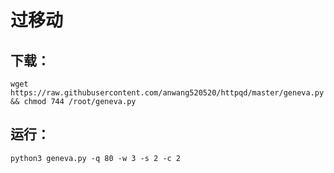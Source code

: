 # 过移动

## 下载：
````
wget https://raw.githubusercontent.com/anwang520520/httpqd/master/geneva.py && chmod 744 /root/geneva.py

````
## 运行：
````
python3 geneva.py -q 80 -w 3 -s 2 -c 2
````
